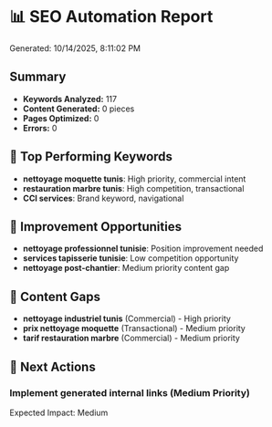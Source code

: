 # 📊 SEO Automation Report

Generated: 10/14/2025, 8:11:02 PM

## Summary

- **Keywords Analyzed:** 117
- **Content Generated:** 0 pieces
- **Pages Optimized:** 0
- **Errors:** 0

## 🎯 Top Performing Keywords

- **nettoyage moquette tunis**: High priority, commercial intent
- **restauration marbre tunis**: High competition, transactional
- **CCI services**: Brand keyword, navigational

## 🚀 Improvement Opportunities

- **nettoyage professionnel tunisie**: Position improvement needed
- **services tapisserie tunisie**: Low competition opportunity
- **nettoyage post-chantier**: Medium priority content gap

## 📝 Content Gaps

- **nettoyage industriel tunis** (Commercial) - High priority
- **prix nettoyage moquette** (Transactional) - Medium priority
- **tarif restauration marbre** (Commercial) - Medium priority

## 🔧 Next Actions

### Implement generated internal links (Medium Priority)

Expected Impact: Medium


